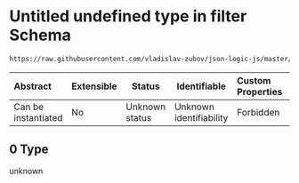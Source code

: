 # Untitled undefined type in filter Schema

```txt
https://raw.githubusercontent.com/vladislav-zubov/json-logic-js/master/schemas/operators/array/filter.json#/examples/0/filter/0
```




| Abstract            | Extensible | Status         | Identifiable            | Custom Properties | Additional Properties | Access Restrictions | Defined In                                                          |
| :------------------ | ---------- | -------------- | ----------------------- | :---------------- | --------------------- | ------------------- | ------------------------------------------------------------------- |
| Can be instantiated | No         | Unknown status | Unknown identifiability | Forbidden         | Allowed               | none                | [filter.json\*](operators/array/filter.json "open original schema") |

## 0 Type

unknown

